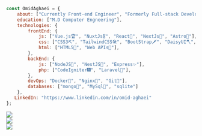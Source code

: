 ```javascript
const OmidAghaei = {
    about: ["Currently Front-end Engineer", "Formerly Full-stack Developer"],
    education: ["M.D Computer Engneering"],
    technologies: {
        frontEnd: {
            js: ["Vue.js🏆", "NuxtJs🎖️", "React🥇", "NextJs🥈", "Astro🏅"],
            css: ["CSS3⛏️", "TailwindCSS🛠️", "BootStrap🗡️", "DaisyUI🪓", "SASS🛡️"],
            html: ["HTML5🪩", "Web APIs🧩"],
        },
        backEnd: {
            js: ["NodeJS🎉", "NestJS🎊", "Express✨"],
            php: ["CodeIgniter🎆", "Laravel🎇"],
        },
        devOps: "Docker🐳", "Nginx🥊", "Git🎯"],
        databases: ["mongo📃", "MySql📜", "sqlite"]
    },
   LinkedIn: "https://www.linkedin.com/in/omid-aghaei"
};
```
![](https://github-readme-streak-stats.herokuapp.com/?user=omid-aghaei&theme=dark&hide_border=true)<br/>
![](https://github-readme-stats.vercel.app/api?username=omid-aghaei&theme=dark&hide_border=true&include_all_commits=true&count_private=true)<br/>
![](https://github-readme-stats.vercel.app/api/top-langs/?username=omid-aghaei&theme=dark&hide_border=true&include_all_commits=true&count_private=true&layout=compact)
